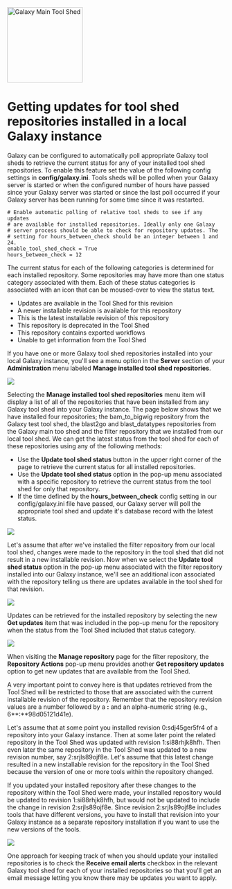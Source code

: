 <div class='center'> <a href='http://toolshed.g2.bx.psu.edu'><img src="/src/Images/Logos/ToolShed.jpg" alt="Galaxy Main Tool Shed" height="174" /></a> </div>

# Getting updates for tool shed repositories installed in a local Galaxy instance

Galaxy can be configured to automatically poll appropriate Galaxy tool sheds to retrieve the current status for any of your installed tool shed repositories. To enable this feature set the value of the following config settings in **config/galaxy.ini**. Tools sheds will be polled when your Galaxy server is started or when the configured number of hours have passed since your Galaxy server was started or since the last poll occurred if your Galaxy server has been running for some time since it was restarted.

```
# Enable automatic polling of relative tool sheds to see if any updates
# are available for installed repositories. Ideally only one Galaxy
# server process should be able to check for repository updates. The
# setting for hours_between_check should be an integer between 1 and 24.
enable_tool_shed_check = True
hours_between_check = 12
```


The current status for each of the following categories is determined for each installed repository.  Some repositories may have more than one status category associated with them.  Each of these status categories is associated with an icon that can be moused-over to view the status text.

* Updates are available in the Tool Shed for this revision
* A newer installable revision is available for this repository
* This is the latest installable revision of this repository
* This repository is deprecated in the Tool Shed
* This repository contains exported workflows
* Unable to get information from the Tool Shed

If you have one or more Galaxy tool shed repositories installed into your local Galaxy instance, you'll see a menu option in the **Server** section of your **Administration** menu labeled **Manage installed tool shed repositories**.

![](/src/UpdatingInstalledRepositories/admin_menu_manage_installed.png)

Selecting the **Manage installed tool shed repositories** menu item will display a list of all of the repositories that have been installed from any Galaxy tool shed into your Galaxy instance. The page below shows that we have installed four repositories; the bam_to_bigwig repository from the Galaxy test tool shed, the blast2go and blast_datatypes repositories from the Galaxy main too shed and the filter repository that we installed from our local tool shed.  We can get the latest status from the tool shed for each of these repositories using any of the following methods:

* Use the **Update tool shed status** button in the upper right corner of the page to retrieve the current status for all installed repositories.
* Use the **Update tool shed status** option in the pop-up menu associated with a specific repository to retrieve the current status from the tool shed for only that repository.
* If the time defined by the **hours_between_check** config setting in our config/galaxy.ini file have passed, our Galaxy server will poll the appropriate tool shed and update it's database record with the latest status.

![](/src/UpdatingInstalledRepositories/tool_shed_repositories.png)

Let's assume that after we've installed the filter repository from our local tool shed, changes were made to the repository in the tool shed that did not result in a new installable revision.  Now when we select the **Update tool shed status** option in the pop-up menu associated with the filter repository installed into our Galaxy instance, we'll see an additional icon associated with the repository telling us there are updates available in the tool shed for that revision.

![](/src/UpdatingInstalledRepositories/updates_available.png)

Updates can be retrieved for the installed repository by selecting the new **Get updates** item that was included in the pop-up menu for the repository when the status from the Tool Shed included that status category.

![](/src/UpdatingInstalledRepositories/get_updates.png)

When visiting the **Manage repository** page for the filter repository, the **Repository Actions** pop-up menu provides another **Get repository updates** option to get new updates that are available from the Tool Shed.

A very important point to convey here is that updates retrieved from the Tool Shed will be restricted to those that are associated with the current installable revision of the repository. Remember that the repository revision values are a number followed by a **:** and an alpha-numeric string (e.g., 6**:**98d05121d41e). 

Let's assume that at some point you installed revision 0:sdj45ger5fr4 of a repository into your Galaxy instance. Then at some later point the related repository in the Tool Shed was updated with revision 1:si88rhjk8hfh. Then even later the same repository in the Tool Shed was updated to a new revision number, say 2:srjls89ojf8e.  Let's assume that this latest change resulted in a new installable revision for the repository in the Tool Shed because the version of one or more tools within the repository changed. 

If you updated your installed repository after these changes to the repository within the Tool Shed were made, your installed repository would be updated to revision 1:si88rhjk8hfh, but would not be updated to include the change in revision 2:srjls89ojf8e. Since revision 2:srjls89ojf8e includes tools that have different versions, you have to install that revision into your Galaxy instance as a separate repository installation if you want to use the new versions of the tools.

![](/src/UpdatingInstalledRepositories/manage_repository_popup.png)

One approach for keeping track of when you should update your installed repositories is to check the **Receive email alerts** checkbox in the relevant Galaxy tool shed for each of your installed repositories so that you'll get an email message letting you know there may be updates you want to apply.
